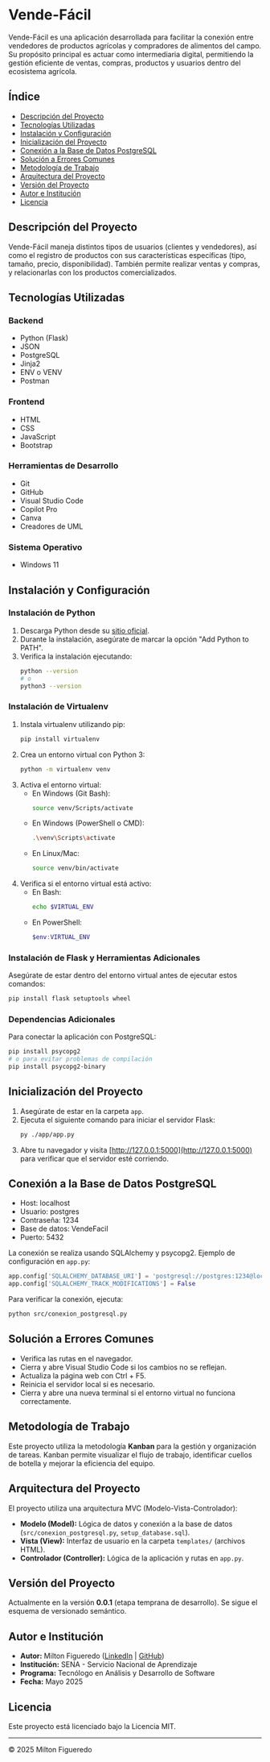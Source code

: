 # Vende-Fácil

Vende-Fácil es una aplicación desarrollada para facilitar la conexión entre vendedores de productos agrícolas y compradores de alimentos del campo. Su propósito principal es actuar como intermediaria digital, permitiendo la gestión eficiente de ventas, compras, productos y usuarios dentro del ecosistema agrícola.

## Índice
- [Descripción del Proyecto](#descripción-del-proyecto)
- [Tecnologías Utilizadas](#tecnologías-utilizadas)
- [Instalación y Configuración](#instalación-y-configuración)
- [Inicialización del Proyecto](#inicialización-del-proyecto)
- [Conexión a la Base de Datos PostgreSQL](#conexión-a-la-base-de-datos-postgresql)
- [Solución a Errores Comunes](#solución-a-errores-comunes)
- [Metodología de Trabajo](#metodología-de-trabajo)
- [Arquitectura del Proyecto](#arquitectura-del-proyecto)
- [Versión del Proyecto](#versión-del-proyecto)
- [Autor e Institución](#autor-e-institución)
- [Licencia](#licencia)

## Descripción del Proyecto
Vende-Fácil maneja distintos tipos de usuarios (clientes y vendedores), así como el registro de productos con sus características específicas (tipo, tamaño, precio, disponibilidad). También permite realizar ventas y compras, y relacionarlas con los productos comercializados.

## Tecnologías Utilizadas
### Backend
- Python (Flask)
- JSON
- PostgreSQL
- Jinja2
- ENV o VENV
- Postman

### Frontend
- HTML
- CSS
- JavaScript
- Bootstrap

### Herramientas de Desarrollo
- Git
- GitHub
- Visual Studio Code
- Copilot Pro
- Canva
- Creadores de UML

### Sistema Operativo
- Windows 11

## Instalación y Configuración
### Instalación de Python
1. Descarga Python desde su [sitio oficial](https://www.python.org/downloads/).
2. Durante la instalación, asegúrate de marcar la opción "Add Python to PATH".
3. Verifica la instalación ejecutando:
   ```bash
   python --version
   # o
   python3 --version
   ```

### Instalación de Virtualenv
1. Instala virtualenv utilizando pip:
   ```bash
   pip install virtualenv
   ```
2. Crea un entorno virtual con Python 3:
   ```bash
   python -m virtualenv venv
   ```
3. Activa el entorno virtual:
   - En Windows (Git Bash):
     ```bash
     source venv/Scripts/activate
     ```
   - En Windows (PowerShell o CMD):
     ```bash
     .\venv\Scripts\activate
     ```
   - En Linux/Mac:
     ```bash
     source venv/bin/activate
     ```
4. Verifica si el entorno virtual está activo:
   - En Bash:
     ```bash
     echo $VIRTUAL_ENV
     ```
   - En PowerShell:
     ```powershell
     $env:VIRTUAL_ENV
     ```

### Instalación de Flask y Herramientas Adicionales
Asegúrate de estar dentro del entorno virtual antes de ejecutar estos comandos:
```bash
pip install flask setuptools wheel
```

### Dependencias Adicionales
Para conectar la aplicación con PostgreSQL:
```bash
pip install psycopg2
# o para evitar problemas de compilación
pip install psycopg2-binary
```

## Inicialización del Proyecto
1. Asegúrate de estar en la carpeta `app`.
2. Ejecuta el siguiente comando para iniciar el servidor Flask:
   ```bash
   py ./app/app.py
   ```
3. Abre tu navegador y visita [http://127.0.0.1:5000](http://127.0.0.1:5000) para verificar que el servidor esté corriendo.

## Conexión a la Base de Datos PostgreSQL
- Host: localhost
- Usuario: postgres
- Contraseña: 1234
- Base de datos: VendeFacil
- Puerto: 5432

La conexión se realiza usando SQLAlchemy y psycopg2. Ejemplo de configuración en `app.py`:
```python
app.config['SQLALCHEMY_DATABASE_URI'] = 'postgresql://postgres:1234@localhost:5432/VendeFacil'
app.config['SQLALCHEMY_TRACK_MODIFICATIONS'] = False
```
Para verificar la conexión, ejecuta:
```bash
python src/conexion_postgresql.py
```

## Solución a Errores Comunes
- Verifica las rutas en el navegador.
- Cierra y abre Visual Studio Code si los cambios no se reflejan.
- Actualiza la página web con Ctrl + F5.
- Reinicia el servidor local si es necesario.
- Cierra y abre una nueva terminal si el entorno virtual no funciona correctamente.

## Metodología de Trabajo
Este proyecto utiliza la metodología **Kanban** para la gestión y organización de tareas. Kanban permite visualizar el flujo de trabajo, identificar cuellos de botella y mejorar la eficiencia del equipo.

## Arquitectura del Proyecto
El proyecto utiliza una arquitectura MVC (Modelo-Vista-Controlador):
- **Modelo (Model):** Lógica de datos y conexión a la base de datos (`src/conexion_postgresql.py`, `setup_database.sql`).
- **Vista (View):** Interfaz de usuario en la carpeta `templates/` (archivos HTML).
- **Controlador (Controller):** Lógica de la aplicación y rutas en `app.py`.

## Versión del Proyecto
Actualmente en la versión **0.0.1** (etapa temprana de desarrollo). Se sigue el esquema de versionado semántico.

## Autor e Institución
- **Autor:** Milton Figueredo ([LinkedIn](#) | [GitHub](#))
- **Institución:** SENA - Servicio Nacional de Aprendizaje
- **Programa:** Tecnólogo en Análisis y Desarrollo de Software
- **Fecha:** Mayo 2025

## Licencia
Este proyecto está licenciado bajo la Licencia MIT.

---

© 2025 Milton Figueredo

